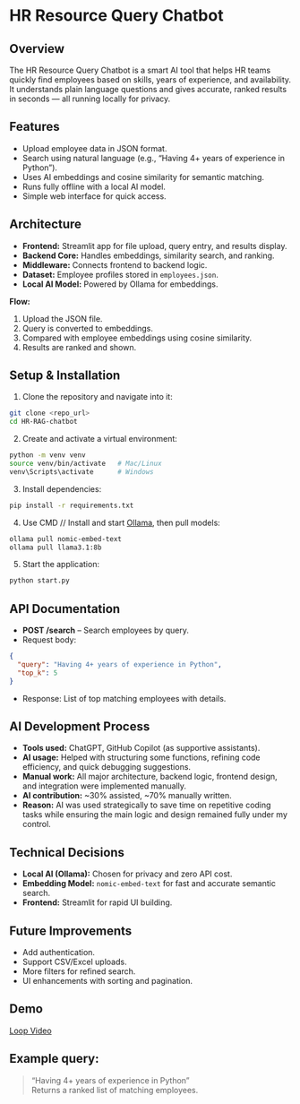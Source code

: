 # HR Resource Query Chatbot

## Overview
The HR Resource Query Chatbot is a smart AI tool that helps HR teams quickly find employees based on skills, years of experience, and availability.  
It understands plain language questions and gives accurate, ranked results in seconds — all running locally for privacy.

## Features
- Upload employee data in JSON format.
- Search using natural language (e.g., “Having 4+ years of experience in Python”).
- Uses AI embeddings and cosine similarity for semantic matching.
- Runs fully offline with a local AI model.
- Simple web interface for quick access.

## Architecture
- **Frontend:** Streamlit app for file upload, query entry, and results display.
- **Backend Core:** Handles embeddings, similarity search, and ranking.
- **Middleware:** Connects frontend to backend logic.
- **Dataset:** Employee profiles stored in `employees.json`.
- **Local AI Model:** Powered by Ollama for embeddings.

**Flow:**  
1. Upload the JSON file.  
2. Query is converted to embeddings.  
3. Compared with employee embeddings using cosine similarity.  
4. Results are ranked and shown.

## Setup & Installation
1. Clone the repository and navigate into it:
```bash
git clone <repo_url>
cd HR-RAG-chatbot
```
2. Create and activate a virtual environment:
```bash
python -m venv venv
source venv/bin/activate   # Mac/Linux
venv\Scripts\activate      # Windows
```
3. Install dependencies:
```bash
pip install -r requirements.txt
```
4. Use CMD // Install and start [Ollama](https://ollama.ai/), then pull models:
```bash
ollama pull nomic-embed-text
ollama pull llama3.1:8b
```
5. Start the application:
```bash
python start.py
```

## API Documentation
- **POST /search** – Search employees by query.
- Request body:
```json
{
  "query": "Having 4+ years of experience in Python",
  "top_k": 5
}
```
- Response: List of top matching employees with details.

## AI Development Process
- **Tools used:** ChatGPT, GitHub Copilot (as supportive assistants).
- **AI usage:** Helped with structuring some functions, refining code efficiency, and quick debugging suggestions.
- **Manual work:** All major architecture, backend logic, frontend design, and integration were implemented manually.
- **AI contribution:** ~30% assisted, ~70% manually written.
- **Reason:** AI was used strategically to save time on repetitive coding tasks while ensuring the main logic and design remained fully under my control.

## Technical Decisions
- **Local AI (Ollama):** Chosen for privacy and zero API cost.
- **Embedding Model:** `nomic-embed-text` for fast and accurate semantic search.
- **Frontend:** Streamlit for rapid UI building.

## Future Improvements
- Add authentication.
- Support CSV/Excel uploads.
- More filters for refined search.
- UI enhancements with sorting and pagination.

## Demo
[Loop Video](https://drive.google.com/file/d/1oucfp-3fVRR0Uh_OjQ1Q1wmaO89yvrP6/view)

## Example query:  
> “Having 4+ years of experience in Python”  
Returns a ranked list of matching employees.
